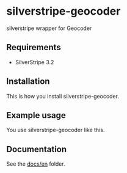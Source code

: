 # silverstripe-geocoder

silverstripe wrapper for Geocoder

## Requirements

- SilverStripe 3.2

## Installation

This is how you install silverstripe-geocoder.

## Example usage

You use silverstripe-geocoder like this.

## Documentation

See the [docs/en](docs/en/index.md) folder.

